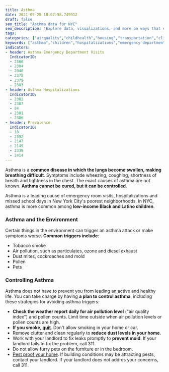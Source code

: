 ```yaml
---
title: Asthma
date: 2021-05-28 18:02:58.749912
draft: false
seo_title: "Asthma data for NYC"
seo_description: "Explore data, visualizations, and more on ways that environments shape health in New York City's neighborhoods.."
tags: 
categories: ["airquality","childhealth","housing","transportation","climatehealth","healthoutcomes","social","pests"]
keywords: ["asthma","children","hospitalizations","emergency department visits","breathing","housing","physical activity"]
indicators:
- header: Asthma Emergency Department Visits
  IndicatorID:
  - 2380
  - 2384
  - 2048
  - 2378
  - 2379
  - 2383
- header: Asthma Hospitalizations
  IndicatorID:
  - 2382
  - 2387
  - 84
  - 2381
  - 2386
- header: Prevalence
  IndicatorID:
  - 18
  - 2392
  - 2147
  - 2149
  - 2339
  - 2414
---
```


Asthma is a **common disease in which the lungs become swollen, making breathing difficult**. Symptoms include wheezing, coughing, shortness of breath and tightness in the chest. The exact causes of asthma are not known. **Asthma cannot be cured, but it can be controlled**.

Asthma is a leading cause of emergency room visits, hospitalizations and missed school days in New York City's poorest neighborhoods. In NYC, asthma is more common among **low-income Black and Latino children**. 

### Asthma and the Environment
Certain things in the environment can trigger an asthma attack or make symptoms worse. **Common triggers include**: 
* Tobacco smoke
* Air pollution, such as particulates, ozone and diesel exhaust
* Dust mites, cockroaches and mold
* Pollen
* Pets

### Controlling Asthma
Asthma does not have to prevent you from leading an active and healthy life. You can take charge by having **a plan to control asthma**, including these strategies for avoiding asthma triggers:

* **Check the weather report daily for air pollution level** ("air quality index") and pollen counts. Limit time outside when air pollution levels or pollen counts are high.
* **If you smoke, [quit](http://www1.nyc.gov/site/doh/health/health-topics/smoking-how-to-quit.page "NYC Quits")**. Don't allow smoking in your home or car.
* Remove clutter and clean regularly to **reduce dust levels in your home**.
* Work with your landlord to fix leaks promptly to **prevent mold**. If your landlord fails to fix the problem, call 311.
* Do not allow furry pets on the furniture or in the bedroom.
* [Pest proof your home](http://www1.nyc.gov/site/doh/health/health-topics/pests-and-pesticides.page). If building conditions may be attracting pests, contact your landlord. If your landlord does not addres your concerns, call 311.